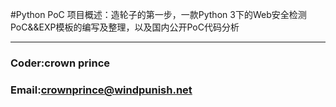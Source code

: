 #Python PoC
项目概述：造轮子的第一步，一款Python 3下的Web安全检测PoC&&EXP模板的编写及整理，以及国内公开PoC代码分析

----

###                                       Coder:crown prince
###                                       Email:crownprince@windpunish.net

